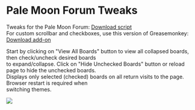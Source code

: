 # Pale Moon Forum Tweaks
Tweaks for the Pale Moon Forum: <a href="https://raw.githubusercontent.com/srazzano/Pale_Moon_Forum/master/Pale_Moon_Forum.user.js">Download script</a><br>For custom scrollbar and checkboxes, use this version of Greasemonkey: <a href="https://raw.githubusercontent.com/srazzano/Greasemonkey/master/greasemonkey-PM1.0.2.xpi">Download add-on</a>

Start by clicking on "View All Boards" button to view all collapsed boards, then check/uncheck desired boards<br>to expand/collapse. Click on "Hide Unchecked Boards" button or reload page to hide the unchecked boards.<br>Displays only selected (checked) boards on all return visits to the page. Browser restart is required when<br>switching themes.

<img src="https://github.com/srazzano/Images/blob/master/pmforum2.png"/>

